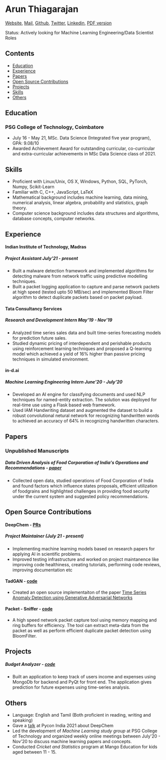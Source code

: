 # Arun Thiagarajan
[Website](https://arunppsg.github.io), [Mail](mailto:arunppsg@gmail.com), [Github](https://github.com/arunppsg), [Twitter](https://twitter.com/arunppsg), [Linkedin](https://linkedin.com/in/arunppsg), [PDF version](https://raw.githubusercontent.com/arunppsg/resume/master/pdf/resume.pdf)

Status: Actively looking for Machine Learning Engineering/Data Scientist Roles

## Contents
- [Education](#education)
- [Experience](#experience)
- [Papers](#papers)
- [Open Source Contributions](#open-source-contributions)
- [Projects](#projects)
- [Skills](#skills)
- [Others](#others)

## Education

### PSG College of Technology, Coimbatore
- July 16 - May 21, MSc. Data Science (Integrated five year program), GPA: 9.08/10
-  Awarded Achievement Award for outstanding curricular, co-curricular and extra-curricular achievements in MSc Data Science class of 2021.

## Skills
- Proficient with Linux/Unix, OS X, Windows, Python, SQL, PyTorch, Numpy, Scikit-Learn
- Familiar with C, C++, JavaScript, LaTeX
- Mathematical background includes machine learning, data mining, numerical analysis, linear algebra, probability and statistics, graph theory.
- Computer science background includes data structures and algorithms, database concepts, computer networks.

## Experience

#### Indian Institute of Technology, Madras
##### Project Assistant July'21 - present
- Built a malware detection framework and implemented algorithms for detecting malware from network traffic using predictive modelling techniques.
- Built a packet logging application to capture and parse network packets at high speed (tested upto 50 MB/sec) and implemented Bloom Filter algorithm to detect duplicate packets based on packet payload.

#### Tata Consultancy Services
##### Research and Development Intern May'19 - Nov'19
- Analyzed time series sales data and built time-series forecasting models for prediction future sales.
- Studied dynamic pricing of interdependent and perishable products using reinforcement learning techniques and proposed a Q-learning model which achieved a yield of 16% higher than passive pricing techniques in simulated environment.

#### in-d.ai
##### Machine Learning Engineering Intern June'20 - July'20
- Developed an AI engine for classifying documents and used NLP techniques for named-entity extraction. The solution was deployed for real-time use using a Flask based web framework.
- Used IAM Handwriting dataset and augmented the dataset to build a robust convolutional netural network for recognizing handwritten words to achieved an accuracy of 64% in recognizing handwritten characters.


## Papers
### Unpublished Manuscripts
##### Data Driven Analysis of Food Corporation of India's Operations and Recommendations - [paper](https://arunppsg.github.io/files/FCI.pdf)
- Collected open data, studied operations of Food Corporation of India and found factors which influence states proposals, efficient utilization of foodgrains and highlighted challenges in providing food security under the current system and suggested policy recommendations.

## Open Source Contributions
#### DeepChem - [PRs](https://github.com/deepchem/deepchem/issues?q=arunppsg+is%3Aclosed)
##### Project Maintainer (July 21 - present)
- Implementing machine learning models based on research papers for applying AI in scientific problems.
- Improved testing infrastructure and worked on project maintanence like improving code healthiness, creating tutorials, performing code reviews, improving documentation etc


#### TadGAN - [code](https://github.com/arunppsg/tadGAN)
- Created an open source implementaiton of the paper [Time Series Anomaly Detection using Generative Adversarial Networks](https://arxiv.org/abs/2009.07769)

#### Packet - Sniffer - [code](https://github.com/arunppsg/packet-sniffer)
- A high speed network packet capture tool using memory mapping and ring buffers for efficiency. The tool can extract meta-data from the packet as well as perform efficient duplicate packet detection using BloomFilter.

## Projects
##### Budget Analyzer - [code](https://github.com/arunppsg/budget-analyzer)
- Built an application to keep track of users income and expenses using MongoDb for backend and PyQt for front end. The application gives prediction for future expenses using time-series analysis.

## Others
- Language: English and Tamil (Both proficient in reading, writing and speaking)
- Gave a [talk](https://www.youtube.com/watch?v=JEFrzjpf6d0) at Pycon India 2021 about DeepChem
- Led the development of *Machine Learning study group* at PSG College of Technology and organized weekly online meetings between July'20 - Nov'20 to discuss machine learning papers and concepts.
- Conducted *Cricket and Statistics* program at Mango Education for kids aged between 11 - 15.
